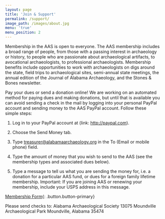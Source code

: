 ```yaml
---
layout: page
title: 'Join & Support'
permalink: /support/
image_path: /images/about.jpg
menu: 'true'
menu_position: 2
---
```



Membership in the AAS is open to everyone. The AAS membership includes a broad range of people, from those with a passing interest in archaeology or history, to people who are passionate about archaeological artifacts, to avocational archaeologists, to professional archaeologists. Membership benefits include opportunities to work with archaeologists on digs around the state, field trips to archaeological sites, semi-annual state meetings, the annual edition of the Journal of Alabama Archaeology, and the Stones & Bones newsletter.

Pay your dues or send a donation online! We are working on an automated method for paying dues and making donations, but until that is available you can avoid sending a check in the mail by logging into your personal PayPal account and sending money to the AAS PayPal account. Follow these simple steps:

1. Log in to your PayPal account at (link: http://paypal.com).

2. Choose the Send Money tab.

3. Type treasurer@alabamaarchaeology.org in the To (Email or mobile phone) field.

4. Type the amount of money that you wish to send to the AAS (see the membership types and associated dues below).

5. Type a message to tell us what you are sending the money for, i.e. a donation for a particular AAS fund, or dues for a foreign family lifetime membership. Important: If you are joining AAS or renewing your membership, include your USPS address in this message.

[Membership Form](/membershipform/){: .button.button-primary}

Please send checks to: Alabama Archaeological Society 13075 Moundville Archaeological Park Moundville, Alabama 35474